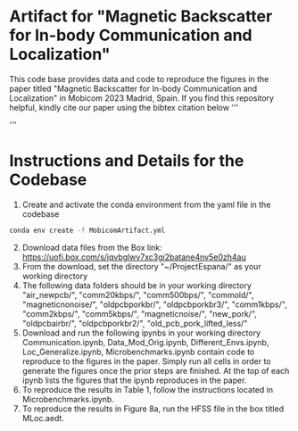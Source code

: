 # Artifact for "Magnetic Backscatter for In-body Communication and Localization"

This code base provides data and code to reproduce the figures in the paper titled "Magnetic Backscatter for In-body Communication and
Localization" in Mobicom 2023 Madrid, Spain. If you find this repository helpful, kindly cite our paper using the bibtex citation below
'''


'''

# Instructions and Details for the Codebase

1. Create and activate the conda environment from the yaml file in the codebase
```bash
conda env create -f MobicomArtifact.yml
```
2. Download data files from the Box link: https://uofi.box.com/s/jqvbglwv7xc3gi2batane4nv5e0zh4au
3. From the download, set the directory "~/ProjectEspana/" as your working directory
4. The following data folders should be in your working directory "air_newpcb/", "comm20kbps/", "comm500bps/", "commold/", "magneticnonoise/",           "oldpcbporkbr/",   "oldpcbporkbr3/", "comm1kbps/",   "comm2kbps/",   "comm5kbps/", "magneticnoise/",  "new_pork/", "oldpcbairbr/",  "oldpcbporkbr2/",  "old_pcb_pork_lifted_less/"
5. Download and run the following ipynbs in your working directory Communication.ipynb, Data_Mod_Orig.ipynb, Different_Envs.ipynb, Loc_Generalize.ipynb, Microbenchmarks.ipynb contain code to reproduce to the figures in the paper. Simply run all cells in order to generate the figures once the prior steps are finished. At the top of each ipynb lists the figures that the ipynb reproduces in the paper.
6. To reproduce the results in Table 1, follow the instructions located in Microbenchmarks.ipynb.
7. To reproduce the results in Figure 8a, run the HFSS file in the box titled MLoc.aedt.
